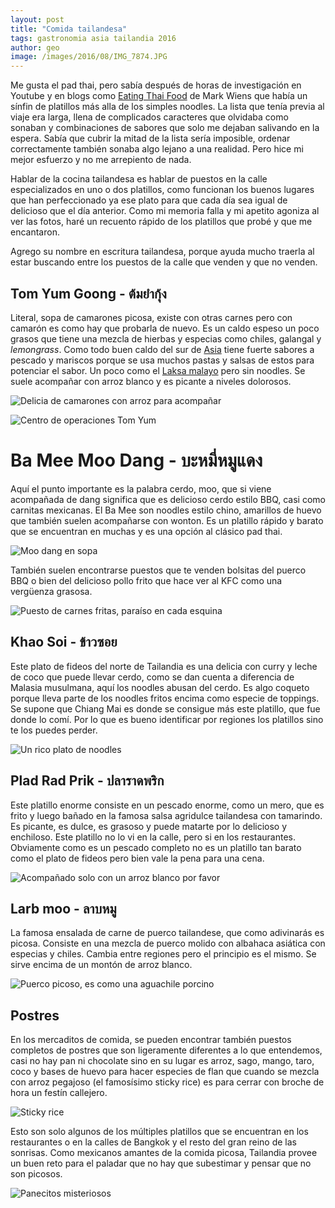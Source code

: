 ```yaml
---
layout: post
title: "Comida tailandesa"
tags: gastronomia asia tailandia 2016
author: geo
image: /images/2016/08/IMG_7874.JPG
---
```


Me gusta el pad thai, pero sabía después de horas de investigación en Youtube y en blogs como [Eating Thai Food](https://www.eatingthaifood.com/) de Mark Wiens que había un sínfin de platillos más alla de los simples noodles. La lista que tenía previa al viaje era larga, llena de complicados caracteres que olvidaba como sonaban y combinaciones de sabores que solo me dejaban salivando en la espera. Sabía que cubrir la mitad de la lista sería imposible, ordenar correctamente también sonaba algo lejano a una realidad. Pero hice mi mejor esfuerzo y no me arrepiento de nada.

Hablar de la cocina tailandesa es hablar de puestos en la calle especializados en uno o dos platillos, como funcionan los buenos lugares que han perfeccionado ya ese plato para que cada día sea igual de delicioso que el día anterior. Como mi memoria falla y mi apetito agoniza al ver las fotos, haré un recuento rápido de los platillos que probé y que me encantaron.

Agrego su nombre en escritura tailandesa, porque ayuda mucho traerla al estar buscando entre los puestos de la calle que venden y que no venden.

## Tom Yum Goong - ต้มยำกุ้ง

Literal, sopa de camarones picosa, existe con otras carnes pero con camarón es como hay que probarla de nuevo. Es un caldo espeso un poco grasos que tiene una mezcla de hierbas y especias como chiles, galangal y *lemongrass*. Como todo buen caldo del sur de [Asia](/tag/asia) tiene fuerte sabores a pescado y mariscos porque se usa muchos pastas y salsas de estos para potenciar el sabor. Un poco como el [Laksa malayo](/comida-malaya/) pero sin noodles. Se suele acompañar con arroz blanco y es picante a niveles dolorosos.

![Delicia de camarones con arroz para acompañar](/images/2016/08/IMG_7284.JPG)

![Centro de operaciones Tom Yum](/images/2016/08/IMG_7285.JPG)

# Ba Mee Moo Dang - บะหมี่หมูแดง

Aquí el punto importante es la palabra cerdo, moo, que si viene acompañada de dang significa que es delicioso cerdo estilo BBQ, casi como carnitas mexicanas. El Ba Mee son noodles estilo chino, amarillos de huevo que también suelen acompañarse con wonton. Es un platillo rápido y barato que se encuentran en muchas y es una opción al clásico pad thai. 

![Moo dang en sopa](/images/2016/08/IMG_7316.JPG)

También suelen encontrarse puestos que te venden bolsitas del puerco BBQ o bien del delicioso pollo frito que hace ver al KFC como una vergüenza grasosa.

![Puesto de carnes fritas, paraíso en cada esquina](/images/2016/08/IMG_7281.JPG)

## Khao Soi - ข้าวซอย

Este plato de fideos del norte de Tailandia es una delicia con curry y leche de coco que puede llevar cerdo, como se dan cuenta a diferencia de Malasia musulmana, aquí los noodles abusan del cerdo. Es algo coqueto porque lleva parte de los noodles fritos encima como especie de toppings. Se supone que Chiang Mai es donde se consigue más este platillo, que fue donde lo comí. Por lo que es bueno identificar por regiones los platillos sino te los puedes perder.

![Un rico plato de noodles](/images/2016/08/IMG_7831.JPG)

## Plad Rad Prik - ปลาราดพริก

Este platillo enorme consiste en un pescado enorme, como un mero, que es frito y luego bañado en la famosa salsa agridulce tailandesa con tamarindo. Es picante, es dulce, es grasoso y puede matarte por lo delicioso y enchiloso. Este platillo no lo vi en la calle, pero si en los restaurantes. Obviamente como es un pescado completo no es un platillo tan barato como el plato de fideos pero bien vale la pena para una cena.

![Acompañado solo con un arroz blanco por favor](/images/2016/08/IMG_8549.JPG)

## Larb moo - ลาบหมู

La famosa ensalada de carne de puerco tailandese, que como adivinarás es picosa. Consiste en una mezcla de puerco molido con albahaca asiática con especias y chiles. Cambia entre regiones pero el principio es el mismo. Se sirve encima de un montón de arroz blanco.

![Puerco picoso, es como una aguachile porcino](/images/2016/08/2016-02-20%2008.39.02.jpg)

## Postres

En los mercaditos de comida, se pueden encontrar también puestos completos de postres que son ligeramente diferentes a lo que entendemos, casi no hay pan ni chocolate sino en su lugar es arroz, sago, mango, taro, coco y bases de huevo para hacer especies de flan que cuando se mezcla con arroz pegajoso (el famosísimo sticky rice) es para cerrar con broche de hora un festín callejero.

![Sticky rice](/images/2016/08/IMG_8477.JPG)

Esto son solo algunos de los múltiples platillos que se encuentran en los restaurantes o en la calles de Bangkok y el resto del gran reino de las sonrisas. Como mexicanos amantes de la comida picosa, Tailandia provee un buen reto para el paladar que no hay que subestimar y pensar que no son picosos.

![Panecitos misteriosos](/images/2016/08/IMG_8423.JPG)
